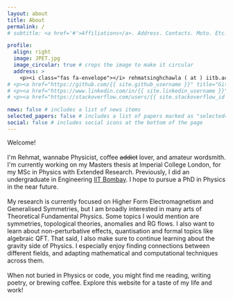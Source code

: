 ```yaml
---
layout: about
title: About
permalink: /
# subtitle: <a href='#'>Affiliations</a>. Address. Contacts. Moto. Etc.

profile:
  align: right
  image: JPET.jpg
  image_circular: true # crops the image to make it circular
  address: >
    <p><i class="fas fa-envelope"></i> rehmatsinghchawla ( at ) iitb.ac.in</p>
# <p><a href="https://github.com/{{ site.github_username }}" title="GitHub"><i class="fab fa-github"></i> RehmatSChawla</a></p>
# <p><a href="https://www.linkedin.com/in/{{ site.linkedin_username }}" title="LinkedIn"><i class="fab fa-linkedin"></i> LinkedIn</a></p>
# <p><a href="https://stackoverflow.com/users/{{ site.stackoverflow_id }}" title="Stackoverflow"><i class="fab fa-stack-overflow"></i> StackOverflow </a></p>

news: false # includes a list of news items
selected_papers: false # includes a list of papers marked as "selected={true}"
social: false # includes social icons at the bottom of the page
---
```


Welcome!<br><br>
I'm Rehmat, wannabe Physicist, coffee <s>addict</s> lover, and amateur wordsmith.<br>
I'm currently working on my Masters thesis at Imperial College London, for my MSc in Physics with Extended Research. Previously, I did an undergraduate in Engineering <a href="https://www.iitb.ac.in/">IIT Bombay</a>. I hope to pursue a PhD in Physics in the near future.<br><br>
My research is currently focused on Higher Form Electromagnetism and Generalised Symmetries, but I am broadly interested in many arts of Theoretical Fundamental Physics. Some topics I would mention are symmetries, topological theories, anomalies and RG flows. I also want to learn about non-perturbative effects, quantisation and formal topics like algebraic QFT. That said, I also make sure to continue learning about the gravity side of Physics. I especially enjoy finding connections between different fields, and adapting mathematical and computational techniques across them.<br><br>
When not buried in Physics or code, you might find me reading, writing poetry, or brewing coffee. Explore this website for a taste of my life and work!

<!--<div class="tba">This website is under construction, some pages might be incomplete. Please check back soon! </div>-->

<div class="long-5">
</div>
